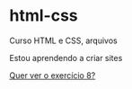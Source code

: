 # html-css
 Curso HTML e CSS, arquivos

Estou aprendendo a criar sites

<a href="https://erick-braga.github.io/html-css/exercícios/ex008">Quer ver o exercício 8?</a>